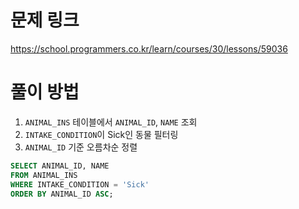 # 문제 링크

https://school.programmers.co.kr/learn/courses/30/lessons/59036

# 풀이 방법

1. `ANIMAL_INS` 테이블에서 `ANIMAL_ID`, `NAME` 조회
2. `INTAKE_CONDITION`이 Sick인 동물 필터링
3. `ANIMAL_ID` 기준 오름차순 정렬

```sql 
SELECT ANIMAL_ID, NAME
FROM ANIMAL_INS
WHERE INTAKE_CONDITION = 'Sick'
ORDER BY ANIMAL_ID ASC;
```
